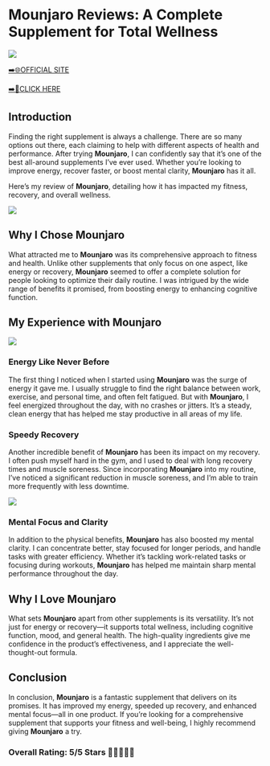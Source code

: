 # **Mounjaro Reviews**: A Complete Supplement for Total Wellness

[![](https://static.vecteezy.com/system/resources/thumbnails/019/896/014/small/buy-now-gradient-button-with-cart-symbol-buy-now-illustration-png.png)](https://edetoop.top/lander/sugarpreland-1/betteru.html) 

[➡️🌐OFFICIAL SITE](https://edetoop.top/lander/sugarpreland-1/betteru.html) 

[➡️🔗CLICK HERE](https://edetoop.top/lander/sugarpreland-1/betteru.html) 


## Introduction

Finding the right supplement is always a challenge. There are so many options out there, each claiming to help with different aspects of health and performance. After trying **Mounjaro**, I can confidently say that it’s one of the best all-around supplements I’ve ever used. Whether you’re looking to improve energy, recover faster, or boost mental clarity, **Mounjaro** has it all.

Here’s my review of **Mounjaro**, detailing how it has impacted my fitness, recovery, and overall wellness.

[![](https://wallpapers.com/images/hd/red-order-now-button-udg4jcj4arvn8b0n-2.png)](https://edetoop.top/lander/sugarpreland-1/betteru.html)  

## Why I Chose **Mounjaro**

What attracted me to **Mounjaro** was its comprehensive approach to fitness and health. Unlike other supplements that only focus on one aspect, like energy or recovery, **Mounjaro** seemed to offer a complete solution for people looking to optimize their daily routine. I was intrigued by the wide range of benefits it promised, from boosting energy to enhancing cognitive function.

## My Experience with **Mounjaro**

[![](https://static.vecteezy.com/system/resources/thumbnails/019/896/014/small/buy-now-gradient-button-with-cart-symbol-buy-now-illustration-png.png)](https://edetoop.top/lander/sugarpreland-1/betteru.html)

### Energy Like Never Before

The first thing I noticed when I started using **Mounjaro** was the surge of energy it gave me. I usually struggle to find the right balance between work, exercise, and personal time, and often felt fatigued. But with **Mounjaro**, I feel energized throughout the day, with no crashes or jitters. It’s a steady, clean energy that has helped me stay productive in all areas of my life.

### Speedy Recovery

Another incredible benefit of **Mounjaro** has been its impact on my recovery. I often push myself hard in the gym, and I used to deal with long recovery times and muscle soreness. Since incorporating **Mounjaro** into my routine, I’ve noticed a significant reduction in muscle soreness, and I’m able to train more frequently with less downtime.

[![](https://wallpapers.com/images/hd/red-order-now-button-udg4jcj4arvn8b0n-2.png)](https://edetoop.top/lander/sugarpreland-1/betteru.html)  

### Mental Focus and Clarity

In addition to the physical benefits, **Mounjaro** has also boosted my mental clarity. I can concentrate better, stay focused for longer periods, and handle tasks with greater efficiency. Whether it’s tackling work-related tasks or focusing during workouts, **Mounjaro** has helped me maintain sharp mental performance throughout the day.

## Why I Love **Mounjaro**

What sets **Mounjaro** apart from other supplements is its versatility. It’s not just for energy or recovery—it supports total wellness, including cognitive function, mood, and general health. The high-quality ingredients give me confidence in the product’s effectiveness, and I appreciate the well-thought-out formula.

## Conclusion

In conclusion, **Mounjaro** is a fantastic supplement that delivers on its promises. It has improved my energy, speeded up recovery, and enhanced mental focus—all in one product. If you’re looking for a comprehensive supplement that supports your fitness and well-being, I highly recommend giving **Mounjaro** a try.

### Overall Rating: 5/5 Stars 🌟🌟🌟🌟🌟
